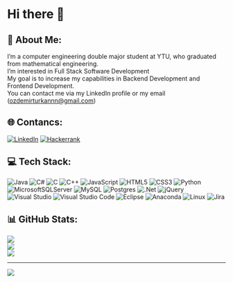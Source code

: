 # Hi there 👋

## 💫 About Me:
I’m a computer engineering double major student at YTU, who graduated from mathematical engineering.<br>I’m interested in Full Stack Software Development<br>My goal is to increase my capabilities in Backend Development and Frontend Development.<br>You can contact me via my LinkedIn profile or my email (ozdemirturkannn@gmail.com)<br>


## 🌐 Contancs:
[![LinkedIn](https://img.shields.io/badge/LinkedIn-%230077B5.svg?logo=linkedin&logoColor=white)](https://www.linkedin.com/in/turkanozdemir) 
[![Hackerrank](https://img.shields.io/badge/-Hackerrank-2EC866?logo=HackerRank&logoColor=white)](https://www.hackerrank.com/ozdemirturkannn)

## 💻 Tech Stack:
![Java](https://img.shields.io/badge/java-%23ED8B00.svg?style=for-the-badge&logo=java&logoColor=white) 
![C#](https://img.shields.io/badge/c%23-%23239120.svg?style=for-the-badge&logo=c-sharp&logoColor=white) 
![C](https://img.shields.io/badge/c-%2300599C.svg?style=for-the-badge&logo=c&logoColor=white) 
![C++](https://img.shields.io/badge/c++-%2300599C.svg?style=for-the-badge&logo=c%2B%2B&logoColor=white) 
![JavaScript](https://img.shields.io/badge/javascript-%23323330.svg?style=for-the-badge&logo=javascript&logoColor=%23F7DF1E) 
![HTML5](https://img.shields.io/badge/html5-%23E34F26.svg?style=for-the-badge&logo=html5&logoColor=white) 
![CSS3](https://img.shields.io/badge/css3-%231572B6.svg?style=for-the-badge&logo=css3&logoColor=white) 
![Python](https://img.shields.io/badge/python-3670A0?style=for-the-badge&logo=python&logoColor=ffdd54) 
![MicrosoftSQLServer](https://img.shields.io/badge/Microsoft%20SQL%20Sever-CC2927?style=for-the-badge&logo=microsoft%20sql%20server&logoColor=white) 
![MySQL](https://img.shields.io/badge/mysql-%2300f.svg?style=for-the-badge&logo=mysql&logoColor=white) 
![Postgres](https://img.shields.io/badge/postgres-%23316192.svg?style=for-the-badge&logo=postgresql&logoColor=white) 
![.Net](https://img.shields.io/badge/.NET-5C2D91?style=for-the-badge&logo=.net&logoColor=white) 
![jQuery](https://img.shields.io/badge/jquery-%230769AD.svg?style=for-the-badge&logo=jquery&logoColor=white) 
![Visual Studio](https://img.shields.io/badge/Visual%20Studio-5C2D91.svg?style=for-the-badge&logo=visual-studio&logoColor=white) 
![Visual Studio Code](https://img.shields.io/badge/Visual%20Studio%20Code-0078d7.svg?style=for-the-badge&logo=visual-studio-code&logoColor=white) 
![Eclipse](https://img.shields.io/badge/Eclipse-FE7A16.svg?style=for-the-badge&logo=Eclipse&logoColor=white) 
![Anaconda](https://img.shields.io/badge/Anaconda-%2344A833.svg?style=for-the-badge&logo=anaconda&logoColor=white) 
![Linux](https://img.shields.io/badge/Linux-FCC624?style=for-the-badge&logo=linux&logoColor=black)
![Jira](https://img.shields.io/badge/jira-%230A0FFF.svg?style=for-the-badge&logo=jira&logoColor=white) 

## 📊 GitHub Stats:
![](https://github-readme-stats.vercel.app/api?username=turkanozdemir&theme=default&hide_border=false&include_all_commits=false&count_private=false)<br/>
![](https://github-readme-streak-stats.herokuapp.com/?user=turkanozdemir&theme=default&hide_border=false)<br/>
![](https://github-readme-stats.vercel.app/api/top-langs/?username=turkanozdemir&theme=default&hide_border=false&include_all_commits=false&count_private=false&layout=compact)

---
[![](https://visitcount.itsvg.in/api?id=turkanozdemir&icon=5&color=6)](https://visitcount.itsvg.in)
